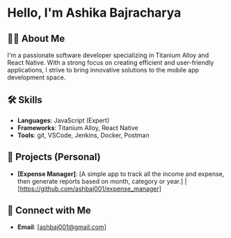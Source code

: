 # Hello, I'm Ashika Bajracharya

## 👨‍💻 About Me
I'm a passionate software developer specializing in Titanium Alloy and React Native. With a strong focus on creating efficient and user-friendly applications, I strive to bring innovative solutions to the mobile app development space.

## 🛠️ Skills
- **Languages**: JavaScript (Expert)
- **Frameworks**: Titanium Alloy, React Native
- **Tools**: git, VSCode, Jenkins, Docker, Postman

## 🚀 Projects (Personal)
- **[Expense Manager]**: [A simple app to track all the income and expense, then generate reports based on month, category or year.] | [https://github.com/ashbaj001/expense_manager]

## 🤝 Connect with Me
- **Email**: [ashbaj001@gmail.com]
